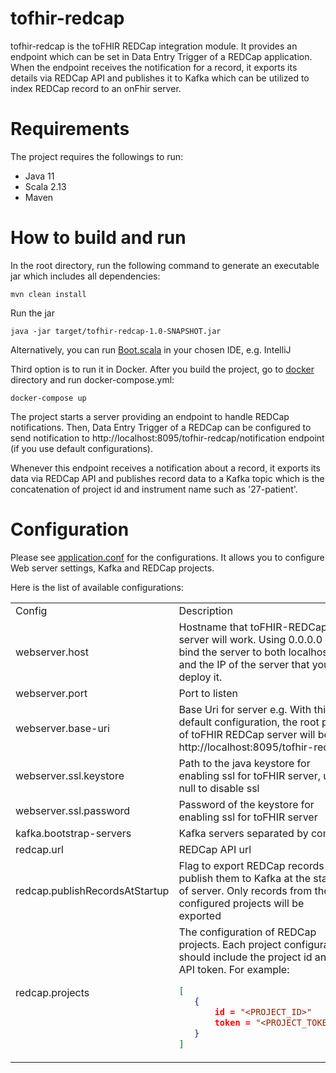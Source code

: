 # tofhir-redcap
tofhir-redcap is the toFHIR REDCap integration module. It provides an endpoint which can be set in Data Entry Trigger of a 
REDCap application. When the endpoint receives the notification for a record, it exports its details via REDCap API and publishes it
to Kafka which can be utilized to index REDCap record to an onFhir server.

# Requirements
The project requires the followings to run:
- Java 11
- Scala 2.13
- Maven

# How to build and run 
In the root directory, run the following command to generate an executable jar which includes all dependencies:
```
mvn clean install
```

Run the jar
```
java -jar target/tofhir-redcap-1.0-SNAPSHOT.jar
```

Alternatively, you can run [Boot.scala](src/main/scala/io/tofhir/redcap/Boot.scala) in your chosen IDE, e.g. IntelliJ

Third option is to run it in Docker. After you build the project, go to [docker](docker) directory and run docker-compose.yml:
```
docker-compose up
```

The project starts a server providing an endpoint to handle REDCap notifications. Then, Data Entry Trigger of a 
REDCap can be configured to send notification to http://localhost:8095/tofhir-redcap/notification endpoint (if you use default configurations).

Whenever this endpoint receives a notification about a record, it exports its data via REDCap API and publishes record data
to a Kafka topic which is the concatenation of project id and instrument name such as '27-patient'.

# Configuration
Please see [application.conf](src/main/resources/application.conf) for the configurations. It allows you to configure Web server settings, Kafka
and REDCap projects. 

Here is the list of available configurations:

<table>
    <tr>
        <td> Config </td> 
        <td> Description </td>
        <td> Default Value </td>
    </tr>
    <tr>
        <td> webserver.host </td> 
        <td> Hostname that toFHIR-REDCap server will work. Using 0.0.0.0 will bind the server to both localhost and the IP of the server that you deploy it. </td>
        <td> 0.0.0.0 </td>
    </tr>
    <tr>
        <td> webserver.port </td> 
        <td> Port to listen </td>
        <td> 8095 </td>
    </tr>
    <tr>
        <td> webserver.base-uri </td> 
        <td> Base Uri for server e.g. With this default configuration, the root path of toFHIR REDCap server will be http://localhost:8095/tofhir-redcap </td>
        <td> tofhir-redcap </td>
    </tr>
    <tr>
        <td> webserver.ssl.keystore </td> 
        <td> Path to the java keystore for enabling ssl for toFHIR server, use null to disable ssl </td>
        <td> null </td>
    </tr>
    <tr>
        <td> webserver.ssl.password </td> 
        <td> Password of the keystore for enabling ssl for toFHIR server </td>
        <td> null </td>
    </tr>
    <tr>
        <td> kafka.bootstrap-servers </td> 
        <td> Kafka servers separated by comma </td>
        <td> localhost:9092 </td>
    </tr>
    <tr>
        <td> redcap.url </td> 
        <td> REDCap API url </td>
        <td> http://localhost:3000 </td>
    </tr>
    <tr>
        <td> redcap.publishRecordsAtStartup </td> 
        <td> Flag to export REDCap records and publish them to Kafka at the startup of server. Only records from the configured projects will be exported </td>
        <td> false </td>
     </tr>
    <tr>
        <td> redcap.projects </td>
        <td>The configuration of REDCap projects. Each project configuration should include the project id and API token. For example:
     
 ```json
 [
    {    
        id = "<PROJECT_ID>"    
        token = "<PROJECT_TOKEN>" 
    }
]
 ```
 </td>
<td> [] </td>
 </tr>
</table>